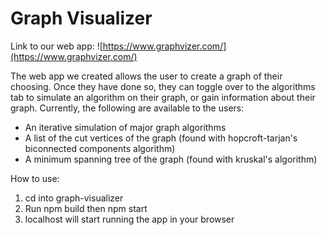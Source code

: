 # Graph Visualizer

Link to our web app: ![https://www.graphvizer.com/](https://www.graphvizer.com/)

The web app we created allows the user to create a graph of their choosing. Once they have done so, they can toggle over to the algorithms tab to simulate an algorithm on their graph, or gain information about their graph. Currently, the following are available to the users:

- An iterative simulation of major graph algorithms
- A list of the cut vertices of the graph (found with hopcroft-tarjan's biconnected components algorithm)
- A minimum spanning tree of the graph (found with kruskal's algorithm)

How to use:
1. cd into graph-visualizer
2. Run npm build then npm start
3. localhost will start running the app in your browser



